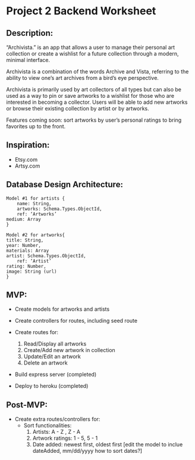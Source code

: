 # Project 2 Backend Worksheet	

## Description: 
“Archivista.” is an app that allows a user to manage their personal art collection or create a wishlist for a future collection through a modern, minimal interface. 

Archivista is a combination of the words Archive and Vista, referring to the ability to view one’s art archives from a bird’s eye perspective. 

Archivista is primarily used by art collectors of all types but can also be used as a way to pin or save artworks to a wishlist for those who are interested in becoming a collector. Users will be able to add new artworks or browse their existing collection by artist or by artworks. 

Features coming soon: sort artworks by user’s personal ratings to bring favorites up to the front.

## Inspiration: 
- Etsy.com 
- Artsy.com

## Database Design Architecture: 
```
Model #1 for artists {
	name: String,
	artworks: Schema.Types.ObjectId,
	ref: ‘Artworks’
medium: Array
}	
```

```
Model #2 for artworks{
title: String,
year: Number,
materials: Array
artist: Schema.Types.ObjectId,
	ref: ‘Artist’
rating: Number,
image: String (url)
}
```


## MVP:

- Create models for artworks and artists

- Create controllers for routes, including seed route

- Create routes for: 
	1) Read/Display all artworks
	2) Create/Add new artwork in collection 
	3) Update/Edit an artwork
	4) Delete an artwork

- Build express server (completed)

- Deploy to heroku (completed)

## Post-MVP: 

- Create extra routes/controllers for:
    - Sort functionalities:
        1) Artists: A - Z , Z - A
        2) Artwork ratings:  1 - 5, 5 - 1
        3) Date added: newest first, oldest first   [edit the model to inclue dateAdded, mm/dd/yyyy how to sort dates?]


